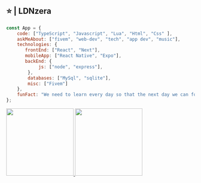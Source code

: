 ## ⭐️ | LDNzera 

```javascript
const App = {
    code: ["TypeScript", "Javascript", "Lua", "Html", "Css" ],
    askMeAbout: ["fivem", "web-dev", "tech", "app dev", "music"],
    technologies: {
       frontEnd: ["React", "Next"],
       mobileApp: ["React Native", "Expo"],
       backEnd: {
            js: ["node", "express"],
        }, 
        databases: ["MySql", "sqlite"],
        misc: ["Fivem"]
    },
    funFact: "We need to learn every day so that the next day we can forget what we learned a long time ago."
};
```
  
<a href="https://github.com/LDNzera">
  <img height="180em" src="https://github-readme-stats.vercel.app/api?username=LDNzera&theme=react&show_icons=true" style"max-width: 100%;" />
  <img height="180em" src="https://github-readme-stats.vercel.app/api/top-langs/?username=LDNzera&theme=react&layout=compact" style"max-width: 100%;" />
</a>

<br/>
